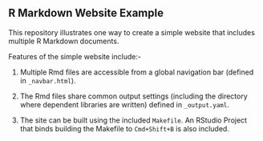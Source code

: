## R Markdown Website Example

This repository illustrates one way to create a simple website that includes multiple R Markdown documents. 

Features of the simple website include:-

1. Multiple Rmd files are accessible from a global navigation bar (defined in `_navbar.html`).

2. The Rmd files share common output settings (including the directory where dependent libraries are written) defined in `_output.yaml`.

3. The site can be built using the included `Makefile`. An RStudio Project that binds building the Makefile to `Cmd+Shift+B` is also included.

